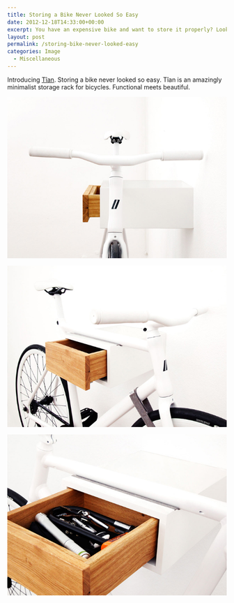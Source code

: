 ```yaml
---
title: Storing a Bike Never Looked So Easy
date: 2012-12-18T14:33:00+00:00
excerpt: You have an expensive bike and want to store it properly? Look no further.
layout: post
permalink: /storing-bike-never-looked-easy
categories: Image
  - Miscellaneous
---
```

Introducing [Tîan](https://mikili.de/products/tian/tian-weiss-eiche/ "tian"). Storing a bike never looked so easy. Tîan is an amazingly minimalist storage rack for bicycles. Functional meets beautiful.

![Tian rack with bike front view](/images/2012/tian-front.jpg)

![Tian rack with bike side view](/images/2012/tian-side.jpg)

![Tian rack drawer](/images/2012/tian-drawer.jpg)